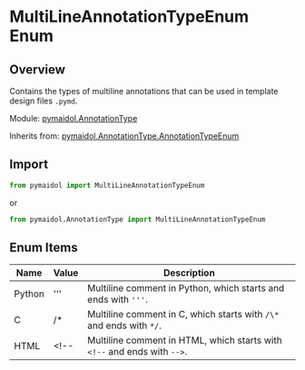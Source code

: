 # MultiLineAnnotationTypeEnum Enum

## Overview

Contains the types of multiline annotations that can be used in template design files `.pymd`.

Module: [pymaidol.AnnotationType](AnnotationType_Module.md)

Inherits from: [pymaidol.AnnotationType.AnnotationTypeEnum](AnnotationTypeEnum_Enumeration.md)

## Import

```python
from pymaidol import MultiLineAnnotationTypeEnum
```

or

```python
from pymaidol.AnnotationType import MultiLineAnnotationTypeEnum
```

## Enum Items

Name | Value | Description
--- | --- | ---
Python | ''' | Multiline comment in Python, which starts and ends with `'''`.
C | /\* | Multiline comment in C, which starts with `/\*` and ends with `*/`.
HTML | \<!-- | Multiline comment in HTML, which starts with `<!--` and ends with `-->`.